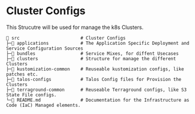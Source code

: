 # Cluster Configs

This Strucutre will be used for manage the k8s Clusters.


<!--structure-start-->
```
📁 src                       # Cluster Configs
├─📁 applications            # The Application Specific Deployment and Service Configuration Sources
├─📁 bundles                 # Service Mixes, for diffent Usecases
├─📁 clusters                # Structure for manage the different Clusters
├─📁 kustomization-common    # Reuseable kustomization configs, like patches etc.
├─📁 talos-configs           # Talos Config files for Provision the Clusters
├─📁 terraground-common      # Reuseable Terraground configs, like S3 State File configs.  
└─📝 README.md               # Documentation for the Infrastructure as Code (IaC) Managed elements.
```
<!--structure-end-->
